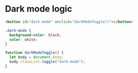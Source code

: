 
# Dark mode logic

```html
<button id="dark-mode" onclick="darkModeToggle()"></button>
```

```css
.dark-mode {
  background-color: black;
  color: white;
}
```

```javascript
function darkModeToggle() {
  let body = document.body;
  body.classList.toggle("dark-mode");
}
```


